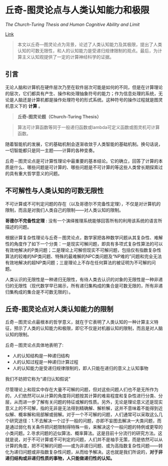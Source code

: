 # 丘奇-图灵论点与人类认知能力和极限

*The Church-Turing Thesis and Human Cognitive Ability and Limit*

[Link](http://wenku.baidu.com/link?url=MpVNp70cKGIvNQ1t1ZCG_ONjs7ebeMFVnVrnyxlJGjBTMx74ch_X3bkEI1AOM42eIkXm4DRBU2_GOpw5YZdq20hDnHAtZ1DFnHOvCnmDF0i)

> 本文以丘奇—图灵论点为背景，论述了人类认知能力及其极限，提出了人类认知的可数无限性，和人的认知能力是受递归规律限制的观点。最后，为计算主义认知观提供了一定的计算神经科学的证据。

## 引言

无论人脑和计算机在硬件层次乃至在软件层次可能是如何的不同，但是在计算理论的层次，它们都具有产生、操作和处理抽象符号的能力；作为信息处理的系统，无论是人脑还是计算机都是操作处理符号的形式系统。这种符号的操作过程就是图灵机意义下的 **计算** 。

> **丘奇-图灵论题（Church-Turing Thesis）**

> 算法可计算函数等同于一般递归函数或lambda可定义函数或图灵机可计算函数。

随着智能机的发展，它的基础机制会逐渐收敛于人类智能的基础机制。换句话说，一切智能都只是同一主题——计算的各种变奏。

丘奇－图灵论点是可计算性理论中最重要的基本结论。它的确立，回答了计算的本质是什么、哪些问题是可计算的、哪些问题是不可计算的等这些人类曾长期探索过的具有重大哲学意义的问题。

## 不可解性与人类认知的可数无限性

不可计算或不可判定问题的存在（以及哥德尔不完备性定理），不仅是对计算机的限制，而且是对我们人类自己的限制——对人类认知的限制。

**哥德尔不完备性定理** : 没有一个演绎推理系统能够回答所有的利用该系统的语言所描述的问题。

根据计算复杂性理论与丘奇－图灵论点，数学家把各种数学问题从其复杂性、难解性的角度作了如下一个分类：一是现实可解问题，即具有多项式复杂性算法的可以有效地解决的P类问题；二是理论上可解但现实不可解问题，包括仅有指数复杂性算法的较难的NP类问题、特殊的最难解的NPC类问题及“NP难的”问题和完全无法有效地解决的超NP类问题；三是理论上不存在任何算法的被证明为不可解的问题。

人类认识的无限性是一种递归无限性，有待人类去认识的对象的无限性是一种非递归的无限性（现代数学早已揭示，所有递归集构成的集合是可数无限的，所有非递归集构成的集合是不可数无限的）。

## 丘奇-图灵论点对人类认知能力的限制

丘奇－图灵论点最根本的哲学意义，就在于它表明了人类认知的一种计算主义特征，预示了人类的认知能力和极限，即它不仅是对机器认知的限制，而且是对人脑认知的限制。

丘奇－图灵论点具体地表明了:

- 人的认知结构是一种递归结构
- 人的认知过程是一种递归计算过程
- 人的认知能力是受递归规律限制的，即人只能在递归的意义上认知事物

我们不妨把它称为“递归认知假说”

尽管理论上和现实中存在大量不可解的问题，但对这些问题人们也不是无所作为的，人们依然可以从计算的角度将问题按其计算的难易程度和复杂性进行分类、分层，从而进一步了解有关问题的特征或解的性质。另外，无论是理论意义还是现实意义上的不可解，指的无非是无法得到精确解、解析解，这并不意味着不能得到近似解、概率解和局部解或弱解。对于一个不可解的问题，人们通常可以采取这么几个研究途径：1.不去解决一个过于一般的问题，亦即不妄图去解决一大类问题，而是通过弱化有关条件把问题限制得特殊一些，来解决这个一般问题的特例或更窄的小类问题。2.寻求问题的近似算法、概率算法。这是目前十分流行的研究方法。这就是说，对于不可计算或不可判定的问题，人们并不是袖手无策，而是依然可以从计算的角度，把不可解的问题——或为非递归问题、或为高指数复杂性问题——转化为递归问题或非指数复杂性问题，从而给予解决。这也就是我们所说的，**对于非递归结构或非递归性质的事物，人只能做递归性的认知。**
